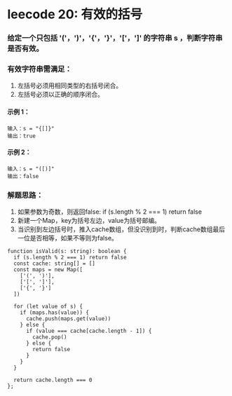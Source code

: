 # leecode 20: 有效的括号
### 给定一个只包括 '('，')'，'{'，'}'，'['，']' 的字符串 s ，判断字符串是否有效。
### 有效字符串需满足：
1. 左括号必须用相同类型的右括号闭合。
2. 左括号必须以正确的顺序闭合。
#### 示例 1：
```
输入：s = "{[]}"
输出：true
```
#### 示例 2：
```
输入：s = "([)]"
输出：false
```
### 解题思路：
1. 如果参数为奇数，则返回false: if (s.length % 2 === 1) return false
2. 新建一个Map，key为括号左边，value为括号邮编。
3. 当识别到左边括号时，推入cache数组，但没识别到时，判断cache数组最后一位是否相等，如果不等则为false。

```
function isValid(s: string): boolean {
  if (s.length % 2 === 1) return false
  const cache: string[] = []
  const maps = new Map([
    ['(', ')'],
    ['[', ']'],
    ['{', '}']
  ])
  
  for (let value of s) {
    if (maps.has(value)) {
      cache.push(maps.get(value))
    } else {
      if (value === cache[cache.length - 1]) {
        cache.pop()
      } else {
        return false
      }
    }
  }

  return cache.length === 0
};
```